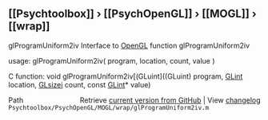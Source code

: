 ## [[Psychtoolbox]] &#8250; [[PsychOpenGL]] &#8250; [[MOGL]] &#8250; [[wrap]]

glProgramUniform2iv  Interface to [OpenGL](OpenGL) function glProgramUniform2iv  
  
usage:  glProgramUniform2iv( program, location, count, value )  
  
C function:  void glProgramUniform2iv[(GLuint]((GLuint) program, [GLint](GLint) location, [GLsizei](GLsizei) count, const [GLint](GLint)\* value)  




<div class="code_header" style="text-align:right;">
  <span style="float:left;">Path&nbsp;&nbsp;</span> <span class="counter">Retrieve <a href=
  "https://raw.github.com/Psychtoolbox-3/Psychtoolbox-3/beta/Psychtoolbox/PsychOpenGL/MOGL/wrap/glProgramUniform2iv.m">current version from GitHub</a> | View <a href=
  "https://github.com/Psychtoolbox-3/Psychtoolbox-3/commits/beta/Psychtoolbox/PsychOpenGL/MOGL/wrap/glProgramUniform2iv.m">changelog</a></span>
</div>
<div class="code">
  <code>Psychtoolbox/PsychOpenGL/MOGL/wrap/glProgramUniform2iv.m</code>
</div>

